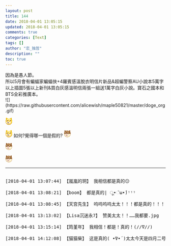 ```yaml
---
layout: post
title: 144
date: 2018-04-01 13:05:15
updated: 2018-04-01 13:05:15
comments: true
categories: [Text]
tags: []
author: "恋_独哲"
description: ""
toc: true
---
```


<p>因為是愚人節。<br />所以5月會有蝙蝠家蝙蝠俠+4羅賓感溫脫衣明信片新品&amp;超蝙警察AU小說本5萬字以上插圖5張以上新刊&amp;買白灰感溫明信兩張一組送1萬字白灰小說。寶石之國本和BTS全彩推廣本。<br />
![](https://raw.githubusercontent.com/alicewish/maple50821/master/doge_org.gif)

![](https://raw.githubusercontent.com/alicewish/maple50821/master/doge_org.gif)

![](https://raw.githubusercontent.com/alicewish/maple50821/master/doge_org.gif)
如何?覺得哪一個是假的?
![](https://raw.githubusercontent.com/alicewish/maple50821/master/mm_org.gif)

![](https://raw.githubusercontent.com/alicewish/maple50821/master/mm_org.gif)

![](https://raw.githubusercontent.com/alicewish/maple50821/master/mm_org.gif)
&nbsp;<br /></p>

---

<pre>

[2018-04-01 13:07:44] 【嵐嵐的玥】 我相信都是真的😐

[2018-04-01 13:08:21] 【boom】 都是真的| ू•ૅω•́)ᵎᵎᵎ

[2018-04-01 13:08:45] 【天宫先生】 呜呜呜呜太太！！！都是真的！！！

[2018-04-01 13:13:02] 【Lisa沉迷永7】 赞美太太！！……我都要.jpg

[2018-04-01 13:15:14] 【筠堇年】 我相信！都是！真的！(//∇//)

[2018-04-01 14:12:08] 【猫猫柴】 这是真的( •̀∀•́ )太太今天是四月二号∽四月二号∽

</pre>
